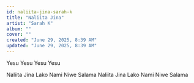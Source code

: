 ```yaml
---
id: naliita-jina-sarah-k
title: "Naliita Jina"
artist: "Sarah K"
album: ""
cover: ""
created: "June 29, 2025, 8:39 AM"
updated: "June 29, 2025, 8:39 AM"
---
```


Yesu Yesu
Yesu Yesu

Naliita Jina Lako Nami Niwe Salama
Naliita Jina Lako Nami Niwe Salama